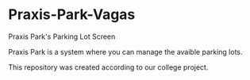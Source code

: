 # Praxis-Park-Vagas
Praxis Park's Parking Lot Screen

Praxis Park is a system where you can manage the avaible parking lots.

This repository was created according to our college project.

